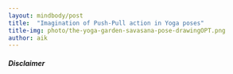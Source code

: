 ```yaml
---
layout: mindbody/post
title:  "Imagination of Push-Pull action in Yoga poses"
title-img: photo/the-yoga-garden-savasana-pose-drawingOPT.png
author: aik
---
```



##### Disclaimer

